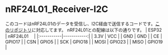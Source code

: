 # nRF24L01_Receiver-I2C
このコードはnRF24L01のデータを受信し、I2C経由で送信するコードです。[このリポジトリ](https://github.com/TatsuyaM2667/ESP32_I2C_SpreadSheet)に対応してます。
nRF24L01との配線は以下の通りです。
| ESP32      | nRF24L01　  |
|:-----------|------------:|
|   3.3V     |  VCC        | 
|   GND      |  GND        | 
|   CE       |  GPIO17     | 
|   CSN      |  GPIO5      | 
|   SCK      |  GPIO18     | 
|   MOSI     |  GPIO23     | 
|   MISO     |  GPIO19     |
